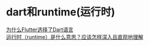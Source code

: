 <TitleList></TitleList>

# dart和runtime(运行时)

[为什么Flutter选择了Dart语言](https://juejin.cn/post/6870286147541696525)  
[运行时（runtime）是什么意思？应该怎样深入且直观地理解](https://www.zhihu.com/question/20607178)  
